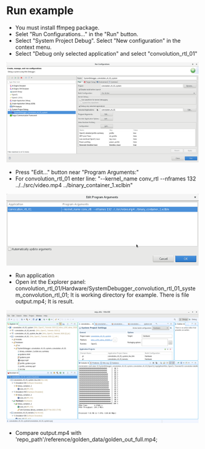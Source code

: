 # Run example

* You must install ffmpeg package.
* Selet "Run Configurations..." in the "Run" button. 
* Select "System Project Debug". Select "New configuration" in the context menu.
* Select "Debug only selected application" and select "convolution_rtl_01"

![run_conf](./run_conf.png)

* Press "Edit..." button near "Program Arguments:"
* For convolution_rtl_01  enter line: "--kernel_name conv_rtl --nframes 132 ../../src/video.mp4 ../binary_container_1.xclbin"

![run_args](./run_args.png)

* Run application
* Open int the Explorer panel: convolution_rtl_01/Hardware/SystemDebugger_convolution_rtl_01_system_convolution_rtl_01; It is working directory for example. There is file output.mp4; It is result.

![run_result](./run_result.png)

* Compare output.mp4 with 'repo_path'/reference/golden_data/golden_out_full.mp4; 
